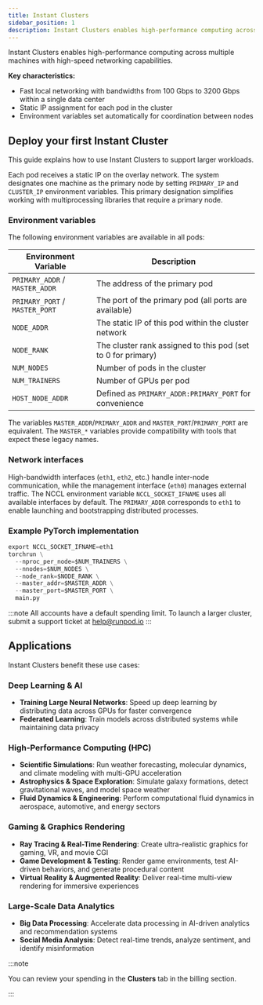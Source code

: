 ```yaml
---
title: Instant Clusters
sidebar_position: 1
description: Instant Clusters enables high-performance computing across multiple machines with high-speed networking capabilities.
---
```


Instant Clusters enables high-performance computing across multiple machines with high-speed networking capabilities.

**Key characteristics:**

- Fast local networking with bandwidths from 100 Gbps to 3200 Gbps within a single data center
- Static IP assignment for each pod in the cluster
- Environment variables set automatically for coordination between nodes

## Deploy your first Instant Cluster

This guide explains how to use Instant Clusters to support larger workloads.

Each pod receives a static IP on the overlay network. The system designates one machine as the primary node by setting `PRIMARY_IP` and `CLUSTER_IP` environment variables. This primary designation simplifies working with multiprocessing libraries that require a primary node.

### Environment variables

The following environment variables are available in all pods:

| Environment Variable           | Description                                                  |
| ------------------------------ | ------------------------------------------------------------ |
| `PRIMARY_ADDR` / `MASTER_ADDR` | The address of the primary pod                               |
| `PRIMARY_PORT` / `MASTER_PORT` | The port of the primary pod (all ports are available)        |
| `NODE_ADDR`                    | The static IP of this pod within the cluster network         |
| `NODE_RANK`                    | The cluster rank assigned to this pod (set to 0 for primary) |
| `NUM_NODES`                    | Number of pods in the cluster                                |
| `NUM_TRAINERS`                 | Number of GPUs per pod                                       |
| `HOST_NODE_ADDR`               | Defined as `PRIMARY_ADDR:PRIMARY_PORT` for convenience       |

The variables `MASTER_ADDR`/`PRIMARY_ADDR` and `MASTER_PORT`/`PRIMARY_PORT` are equivalent. The `MASTER_*` variables provide compatibility with tools that expect these legacy names.

### Network interfaces

High-bandwidth interfaces (`eth1`, `eth2`, etc.) handle inter-node communication, while the management interface (`eth0`) manages external traffic. The NCCL environment variable `NCCL_SOCKET_IFNAME` uses all available interfaces by default. The `PRIMARY_ADDR` corresponds to `eth1` to enable launching and bootstrapping distributed processes.

### Example PyTorch implementation

```python
export NCCL_SOCKET_IFNAME=eth1
torchrun \
  --nproc_per_node=$NUM_TRAINERS \
  --nnodes=$NUM_NODES \
  --node_rank=$NODE_RANK \
  --master_addr=$MASTER_ADDR \
  --master_port=$MASTER_PORT \
  main.py
```

:::note
All accounts have a default spending limit. To launch a larger cluster, submit a support ticket at help@runpod.io
:::

## Applications

Instant Clusters benefit these use cases:

### Deep Learning & AI

- **Training Large Neural Networks**: Speed up deep learning by distributing data across GPUs for faster convergence
- **Federated Learning**: Train models across distributed systems while maintaining data privacy

### High-Performance Computing (HPC)

- **Scientific Simulations**: Run weather forecasting, molecular dynamics, and climate modeling with multi-GPU acceleration
- **Astrophysics & Space Exploration**: Simulate galaxy formations, detect gravitational waves, and model space weather
- **Fluid Dynamics & Engineering**: Perform computational fluid dynamics in aerospace, automotive, and energy sectors

### Gaming & Graphics Rendering

- **Ray Tracing & Real-Time Rendering**: Create ultra-realistic graphics for gaming, VR, and movie CGI
- **Game Development & Testing**: Render game environments, test AI-driven behaviors, and generate procedural content
- **Virtual Reality & Augmented Reality**: Deliver real-time multi-view rendering for immersive experiences

### Large-Scale Data Analytics

- **Big Data Processing**: Accelerate data processing in AI-driven analytics and recommendation systems
- **Social Media Analysis**: Detect real-time trends, analyze sentiment, and identify misinformation

:::note

You can review your spending in the **Clusters** tab in the billing section.

:::
